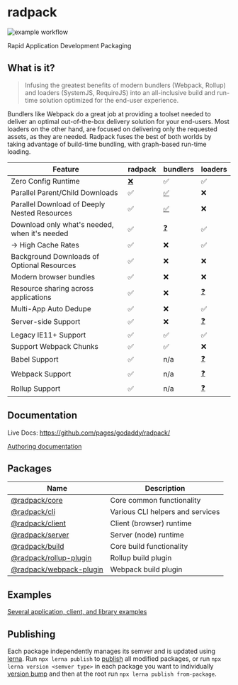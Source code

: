 # radpack

![example workflow](https://github.com/godaddy/radpack/actions/workflows/.github/workflows/cicd.yml/badge.svg)


Rapid Application Development Packaging


## What is it?

> Infusing the greatest benefits of modern bundlers (Webpack, Rollup) and loaders (SystemJS, RequireJS)
> into an all-inclusive build and run-time solution optimized for the end-user experience.

Bundlers like Webpack do a great job at providing a toolset needed to
deliver an optimal out-of-the-box delivery solution for your end-users.
Most loaders on the other hand, are focused on delivering only the requested
assets, as they are needed. Radpack fuses the best of both worlds
by taking advantage of build-time bundling, with graph-based run-time loading.

| Feature | radpack | bundlers | loaders |
| --- | --- | --- | --- |
| Zero Config Runtime | [:x:](# "radpack requires configuration that describes exports graph") | :white_check_mark: | :white_check_mark: |
| Parallel Parent/Child Downloads | :white_check_mark: | [:white_check_mark:](# "Everything is bundled in parent") | :x: |
| Parallel Download of Deeply Nested Resources | :white_check_mark: | [:white_check_mark:](# "Everything is bundled in parent") | :x: |
| Download only what's needed, when it's needed | :white_check_mark: | [:question:](# "Partial") | :white_check_mark: |
| -> High Cache Rates | :white_check_mark: | :x: | :white_check_mark: |
| Background Downloads of Optional Resources | :white_check_mark: | :x: | :x: |
| Modern browser bundles | :white_check_mark: | :x: | :x: |
| Resource sharing across applications | :white_check_mark: | :x: | [:question:](# "Possible but difficult") |
| Multi-App Auto Dedupe | :white_check_mark: | :x: | :white_check_mark: |
| Server-side Support | :white_check_mark: | :x: | [:question:](# "Minimal") |
| Legacy IE11+ Support | :white_check_mark: | :white_check_mark: | :white_check_mark: |
| Support Webpack Chunks | :white_check_mark: | :white_check_mark: | :x: |
| Babel Support | :white_check_mark: | n/a | [:question:](# "Not first class") |
| Webpack Support | :white_check_mark: | n/a | [:question:](# "Not first class") |
| Rollup Support | :white_check_mark: | n/a | [:question:](# "Not first class") |


## Documentation

Live Docs: https://github.com/pages/godaddy/radpack/

[Authoring documentation](./docs.md)


## Packages
| Name | Description |
| --- | --- |
| [@radpack/core](./packages/core/) | Core common functionality |
| [@radpack/cli](./packages/cli/) | Various CLI helpers and services |
| [@radpack/client](./packages/client/) | Client (browser) runtime |
| [@radpack/server](./packages/server/) | Server (node) runtime |
| [@radpack/build](./packages/build/) | Core build functionality |
| [@radpack/rollup-plugin](./packages/rollup-plugin/) | Rollup build plugin |
| [@radpack/webpack-plugin](./packages/webpack-plugin/) | Webpack build plugin |


## Examples
[Several application, client, and library examples](./examples/)


## Publishing
Each package independently manages its semver and is updated using [lerna](https://github.com/lerna/lerna). Run `npx lerna publish` to [publish](https://github.com/lerna/lerna/tree/main/commands/publish) all modified packages, or run `npx lerna version <semver type>` in each package you want to individually [version bump](https://github.com/lerna/lerna/tree/main/commands/version) and then at the root run `npx lerna publish from-package`.
